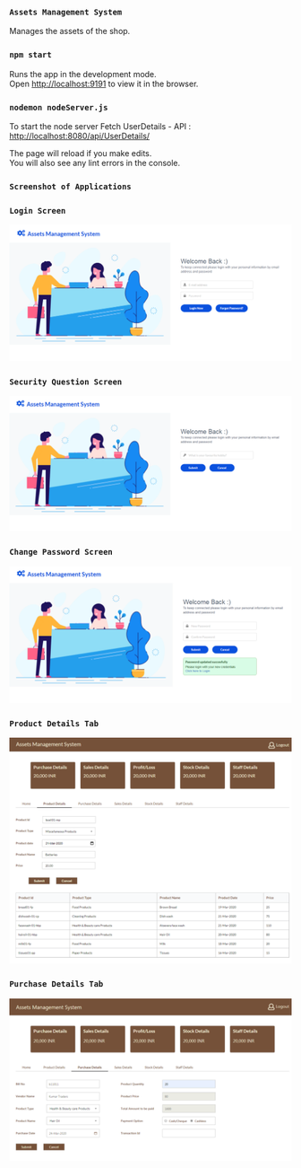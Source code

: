 ### `Assets Management System`

Manages the assets of the shop.

### `npm start`

Runs the app in the development mode.<br />
Open [http://localhost:9191](http://localhost:9191) to view it in the browser.

### `nodemon nodeServer.js`

To start the node server
Fetch UserDetails - API : [http://localhost:8080/api/UserDetails/](http://localhost:8080/api/UserDetails/)

The page will reload if you make edits.<br />
You will also see any lint errors in the console.

### `Screenshot of Applications`

### `Login Screen`

![Alt Text](https://github.com/TaherMandsor53/assets-managemet-system/blob/master/assets/LoginScreen.png)

### `Security Question Screen`

![Alt Text](https://github.com/TaherMandsor53/assets-managemet-system/blob/master/assets/SecurityScreen.png)

### `Change Password Screen`

![Alt Text](https://github.com/TaherMandsor53/assets-managemet-system/blob/master/assets/ChangePassScreen.png)

### `Product Details Tab`

![Alt Text](https://github.com/TaherMandsor53/assets-managemet-system/blob/master/assets/ProductDetails.png)

### `Purchase Details Tab`

![Alt Text](https://github.com/TaherMandsor53/assets-managemet-system/blob/master/assets/purchaseDetails.png)
